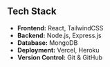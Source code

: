 ## Tech Stack

- **Frontend:** React, TailwindCSS
- **Backend:** Node.js, Express.js
- **Database:** MongoDB
- **Deployment:** Vercel, Heroku
- **Version Control:** Git & GitHub
